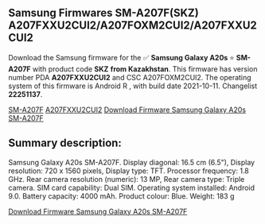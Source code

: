 <h2>Samsung Firmwares SM-A207F(SKZ) A207FXXU2CUI2/A207FOXM2CUI2/A207FXXU2CUI2</h2>
Download the Samsung firmware for the ✅ <strong>Samsung Galaxy A20s </strong> ⭐ <strong>SM-A207F</strong> with product code <strong>SKZ</strong> <strong> from Kazakhstan</strong>. This firmware has version number PDA <strong>A207FXXU2CUI2</strong> and CSC A207FOXM2CUI2. The operating system of this firmware is Android R , with build date 2021-10-11. Changelist <strong>22251137</strong>.


[SM-A207F](https://samfirm.shop/samsung/model/SM-A207F)
[A207FXXU2CUI2](https://samfirm.shop/samsung/pda/A207FXXU2CUI2)
[Download Firmware Samsung Galaxy A20s SM-A207F](https://samfirm.shop/samsung/firmware/464813)
<h2>Summary description:</h2>
<p>Samsung Galaxy A20s SM-A207F. Display diagonal: 16.5 cm (6.5"), Display resolution: 720 x 1560 pixels, Display type: TFT. Processor frequency: 1.8 GHz. Rear camera resolution (numeric): 13 MP, Rear camera type: Triple camera. SIM card capability: Dual SIM. Operating system installed: Android 9.0. Battery capacity: 4000 mAh. Product colour: Blue. Weight: 183 g</p>


[Download Firmware Samsung Galaxy A20s SM-A207F](https://samfirm.shop/samsung/firmware/464813)
